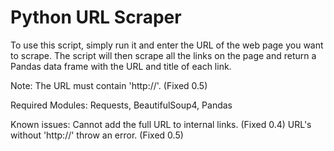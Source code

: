 # Python URL Scraper
To use this script, simply run it and enter the URL of the web page you want to scrape.
The script will then scrape all the links on the page and return a Pandas data frame with the URL and title of each link.

Note: The URL must contain 'http://'. (Fixed 0.5)

Required Modules:
Requests,
BeautifulSoup4,
Pandas

Known issues:
Cannot add the full URL to internal links. (Fixed 0.4)
URL's without 'http://' throw an error. (Fixed 0.5)
